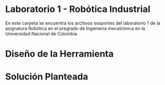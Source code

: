 # Laboratorio 1 - Robótica Industrial
En este carpeta se encuentra los archivos sosportes del laboratorio 1 de la asignatura Robótica en el pregrado de Ingeniería mecatrónica en la Universidad Nacional de Colombia
# Diseño de la Herramienta

# Solución Planteada
